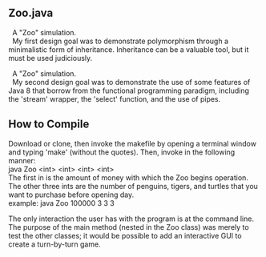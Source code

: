 ## Zoo.java

<p>
	&nbsp; A "Zoo" simulation.
	<br>
	&nbsp; My first design goal was to demonstrate polymorphism through a minimalistic form of inheritance. Inheritance can be a valuable tool, but it must be used judiciously. 
</p>

<p>
	&nbsp; A "Zoo" simulation.
	<br>
	&nbsp; My second design goal was to demonstrate the use of some features of Java 8 that borrow from the functional programming paradigm, including the 'stream' wrapper, the 'select' function, and the use of pipes. 
</p>



## How to Compile
<p>
Download or clone, then invoke the makefile by opening a terminal window and typing 'make' (without the quotes).
Then, invoke in the following manner: <br>
  java Zoo &lt;int&gt; &lt;int&gt; &lt;int&gt; &lt;int&gt; <br>
  The first in is the amount of money with which the Zoo begins operation. <br>
  The other three ints are the number of penguins, tigers, and turtles that you want to purchase before opening day. <br>
  example: java Zoo 100000 3 3 3
  </p>
  
  <p>
  The only interaction the user has with the program is at the command line. The purpose of the main method (nested in the Zoo class) was merely to test the other classes; it would be possible to add an interactive GUI to create a turn-by-turn game.
  </p>
